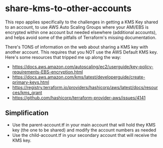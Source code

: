 # share-kms-to-other-accounts

This repo applies specifically to the challenges in getting a KMS Key shared to an account, to use AWS Auto Scaling Groups where your AMI/EBS is encrypted within one account but needed elsewhere (additional accounts), and helps avoid some of the pitfalls of Terraform's missing documentation. 

There's TONS of information on the web about sharing a KMS key with another account. This requires that you NOT use the AWS Default KMS key. Here's some resources that tripped me up along the way: 
- https://docs.aws.amazon.com/autoscaling/ec2/userguide/key-policy-requirements-EBS-encryption.html
- https://docs.aws.amazon.com/kms/latest/developerguide/create-primary-keys.html
- https://registry.terraform.io/providers/hashicorp/aws/latest/docs/resources/kms_grant
- https://github.com/hashicorp/terraform-provider-aws/issues/4141

## Simplification
- Use the parent-account.tf in your main account that will hold they KMS key (the one to be shared) and modify the account numbers as needed
- Use the child-account.tf in your secondary account that will receive the KMS key. 
